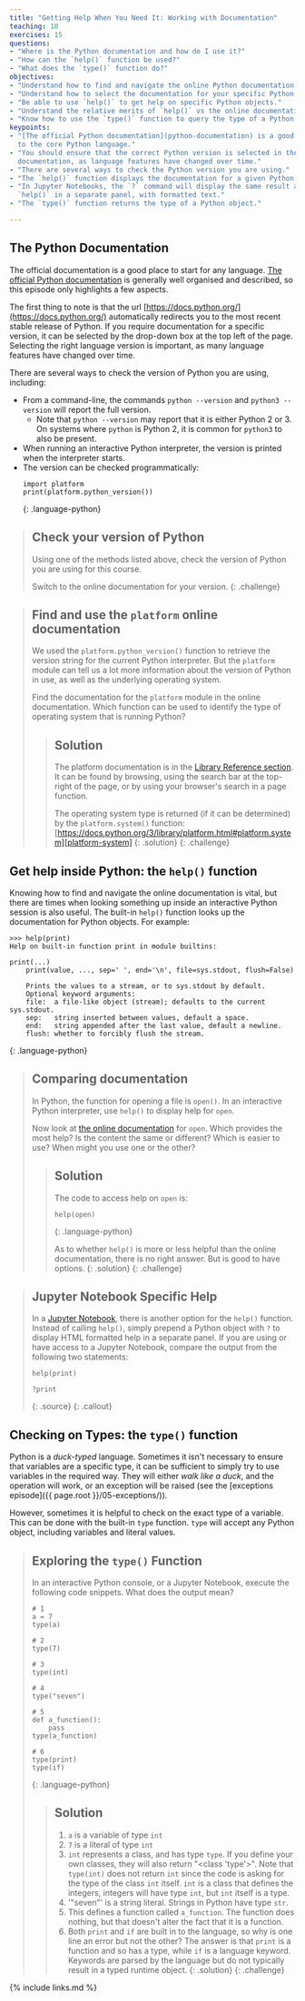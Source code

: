 ```yaml
---
title: "Getting Help When You Need It: Working with Documentation"
teaching: 10
exercises: 15
questions:
- "Where is the Python documentation and how do I use it?"
- "How can the `help()` function be used?"
- "What does the `type()` function do?"
objectives:
- "Understand how to find and navigate the online Python documentation."
- "Understand how to select the documentation for your specific Python version."
- "Be able to use `help()` to get help on specific Python objects."
- "Understand the relative merits of `help()` vs the online documentation."
- "Know how to use the `type()` function to query the type of a Python object."
keypoints:
- "[The official Python documentation](python-documentation) is a good reference
  to the core Python language."
- "You should ensure that the correct Python version is selected in the online
  documentation, as language features have changed over time."
- "There are several ways to check the Python version you are using."
- "The `help()` function displays the documentation for a given Python object."
- "In Jupyter Notebooks, the `?` command will display the same result as
  `help()` in a separate panel, with formatted text."
- "The `type()` function returns the type of a Python object."

---
```


## The Python Documentation

The official documentation is a good place to start for any language. [The
official Python documentation][python-documentation] is generally well
organised and described, so this episode only highlights a few aspects.

The first thing to note is that the url
[https://docs.python.org/](https://docs.python.org/) automatically redirects you
to the most recent stable release of Python. If you require documentation for
a specific version, it can be selected by the drop-down box at the top left of
the page. Selecting the right language version is important, as many language
features have changed over time.

There are several ways to check the version of Python you are using, including:

- From a command-line, the commands `python --version` and `python3 --version`
  will report the full version.
  - Note that `python --version` may report that it is either Python 2 or 3. On
    systems where `python` is Python 2, it is common for `python3` to also be
    present.
- When running an interactive Python interpreter, the version is printed when
  the interpreter starts.
- The version can be checked programmatically:
  ~~~
  import platform
  print(platform.python_version())
  ~~~
  {: .language-python}

> ## Check your version of Python
> Using one of the methods listed above, check the version of Python you are
> using for this course.
>
> Switch to the online documentation for your version.
{: .challenge}

> ## Find and use the `platform` online documentation
> We used the `platform.python_version()` function to retrieve the version
> string for the current Python interpreter. But the `platform` module can tell
> us a lot more information about the version of Python in use, as well as the
> underlying operating system.
>
> Find the documentation for the `platform` module in the online documentation.
> Which function can be used to identify the type of operating system that is
> running Python?
> > ## Solution
> > The platform documentation is in the [Library Reference
> > section][python-library]. It can be found by browsing, using the search bar
> > at the top-right of the page, or by using your browser's search in a page
> > function.
> >
> > The operating system type is returned (if it can be determined) by the
> > `platform.system()` function:
> > [https://docs.python.org/3/library/platform.html#platform.system][platform-system]
> {: .solution}
{: .challenge}

## Get help inside Python: the `help()` function

Knowing how to find and navigate the online documentation is vital, but there
are times when looking something up inside an interactive Python session is also
useful. The built-in `help()` function looks up the documentation for Python
objects. For example:
~~~
>>> help(print)
Help on built-in function print in module builtins:

print(...)
    print(value, ..., sep=' ', end='\n', file=sys.stdout, flush=False)

    Prints the values to a stream, or to sys.stdout by default.
    Optional keyword arguments:
    file:  a file-like object (stream); defaults to the current sys.stdout.
    sep:   string inserted between values, default a space.
    end:   string appended after the last value, default a newline.
    flush: whether to forcibly flush the stream.
~~~
{: .language-python}

> ## Comparing documentation
>
> In Python, the function for opening a file is `open()`. In an interactive
> Python interpreter, use `help()` to display help for `open`.
>
> Now look at [the online documentation][python-open] for `open`. Which provides the most
> help? Is the content the same or different? Which is easier to use? When might
> you use one or the other?
> > ## Solution
> > The code to access help on `open` is:
> > ~~~
> > help(open)
> > ~~~
> > {: .language-python}
> >
> > As to whether `help()` is more or less helpful than the online
> > documentation, there is no right answer. But is good to have options.
> {: .solution}
{: .challenge}

> ## Jupyter Notebook Specific Help
> In a [Jupyter Notebook][jupyter], there is another option for the `help()`
> function.  Instead of calling `help()`, simply prepend a Python object with
> `?` to display HTML formatted help in a separate panel. If you are using or
> have access to a Jupyter Notebook, compare the output from the following two
> statements:
> ~~~
> help(print)
>
> ?print
> ~~~
> {: .source}
{: .callout}

## Checking on Types: the `type()` function

Python is a *duck-typed* language. Sometimes it isn't necessary to ensure that
variables are a specific type, it can be sufficient to simply try to use
variables in the required way. They will either *walk like a duck*, and the
operation will work, or an exception will be raised (see the [exceptions
episode]({{ page.root }}/05-exceptions/)).

However, sometimes it is helpful to check on the exact type of a variable. This
can be done with the built-in `type` function. `type` will accept any Python
object, including variables and literal values.

> ## Exploring the `type()` Function
> In an interactive Python console, or a Jupyter Notebook, execute the following
> code snippets. What does the output mean?
> ~~~
> # 1
> a = 7
> type(a)
>
> # 2
> type(7)
>
> # 3
> type(int)
>
> # 4
> type("seven")
>
> # 5
> def a_function():
>     pass
> type(a_function)
>
> # 6
> type(print)
> type(if)
> ~~~
> {: .language-python}
> > ## Solution
> > 1. `a` is a variable of type `int`
> > 2. `7` is a literal of type `int`
> > 3. `int` represents a class, and has type `type`. If you define your own
> >    classes, they will also return "<class 'type'>". Note that `type(int)`
> >    does not return `int` since the code is asking for the type of the class
> >    `int` itself. `int` is a class that defines the integers, integers will
> >    have type `int`, but `int` itself is a type.
> > 4. '"seven"' is a string literal. Strings in Python have type `str`.
> > 5. This defines a function called `a_function`. The function does nothing,
> >    but that doesn't alter the fact that it is a function.
> > 6. Both `print` and `if` are built in to the language, so why is one line an
> >    error but not the other? The answer is that `print` is a function and so
> >    has a type, while `if` is a language keyword. Keywords are parsed by the
> >    language but do not typically result in a typed runtime object.
> {: .solution}
{: .challenge}


{% include links.md %}

[python-documentation]: https://docs.python.org/3/
[python-library]: https://docs.python.org/3/library/index.html
[platform-system]: https://docs.python.org/3/library/platform.html#platform.system
[python-open]: https://docs.python.org/3/library/functions.html#open
[jupyter]: https://jupyter.org/
